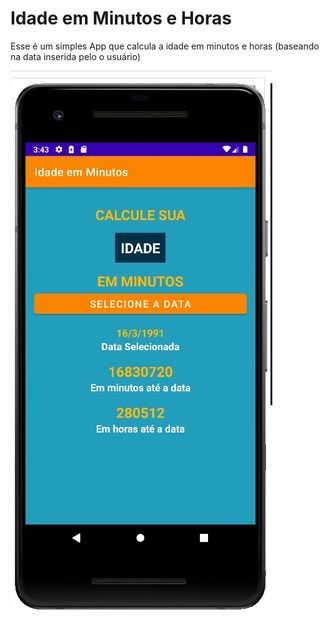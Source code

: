 # Idade em Minutos e Horas
Esse é um simples App que calcula a idade em minutos e horas (baseando na data inserida pelo o usuário)

![](https://github.com/MagnoVJ/IdadeEmMinutosHoras/blob/main/Extra/example.jpg)